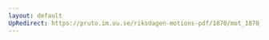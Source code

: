 ```yaml
---
layout: default
UpRedirect: https://pruto.im.uu.se/riksdagen-motions-pdf/1870/mot_1870__ak__170/mot_1870__ak__170-001.pdf
---
```


